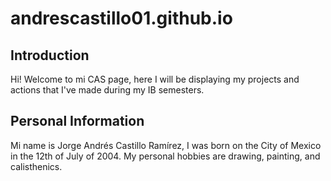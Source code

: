 # andrescastillo01.github.io

## Introduction

Hi! Welcome to mi CAS page, here I will be displaying my projects and
actions that I've made during my IB semesters.

## Personal Information

Mi name is Jorge Andrés Castillo Ramírez, I was born on the City of 
Mexico in the 12th of July of 2004. My personal hobbies are drawing,
painting, and calisthenics.

